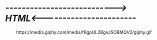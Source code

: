 # *---------------------------> HTML<-----------------------* #
<center>https://media.giphy.com/media/f6gpUL2BgvJSOBMQV2/giphy.gif</center>


